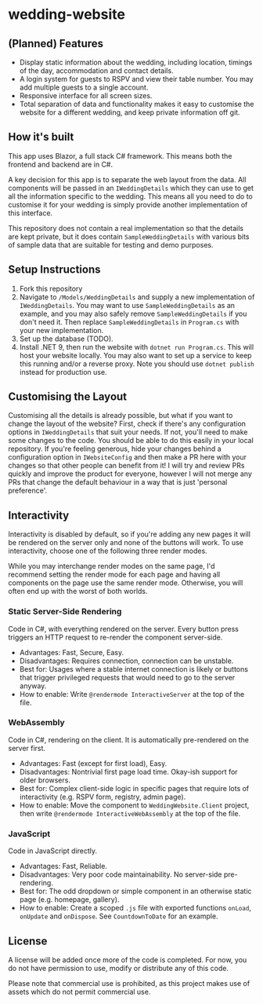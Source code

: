 # wedding-website

## (Planned) Features

- Display static information about the wedding, including location, timings of the day, accommodation and contact details.
- A login system for guests to RSPV and view their table number. You may add multiple guests to a single account.
- Responsive interface for all screen sizes.
- Total separation of data and functionality makes it easy to customise the website for a different wedding, and keep private information off git.

## How it's built
This app uses Blazor, a full stack C# framework. This means both the frontend and backend are in C#.

A key decision for this app is to separate the web layout from the data. All components will be passed in an `IWeddingDetails` which they can use to get all the information specific to the wedding. This means all you need to do to customise it for your wedding is simply provide another implementation of this interface.

This repository does not contain a real implementation so that the details are kept private, but it does contain `SampleWeddingDetails` with various bits of sample data that are suitable for testing and demo purposes.

## Setup Instructions

1. Fork this repository
2. Navigate to `/Models/WeddingDetails` and supply a new implementation of `IWeddingDetails`. You may want to use `SampleWeddingDetails` as an example, and you may also safely remove `SampleWeddingDetails` if you don't need it. Then replace `SampleWeddingDetails` in `Program.cs` with your new implementation.
3. Set up the database (TODO).
4. Install .NET 9, then run the website with `dotnet run Program.cs`. This will host your website locally. You may also want to set up a service to keep this running and/or a reverse proxy. Note you should use `dotnet publish` instead for production use.

## Customising the Layout
Customising all the details is already possible, but what if you want to change the layout of the website? First, check if there's any configuration options in `IWeddingDetails` that suit your needs. If not, you'll need to make some changes to the code. You should be able to do this easily in your local repository. If you're feeling generous, hide your changes behind a configuration option in `IWebsiteConfig` and then make a PR here with your changes so that other people can benefit from it! I will try and review PRs quickly and improve the product for everyone, however I will not merge any PRs that change the default behaviour in a way that is just 'personal preference'.

## Interactivity

Interactivity is disabled by default, so if you're adding any new pages it will be rendered on the server only and none of the buttons will work. To use interactivity, choose one of the following three render modes.

While you may interchange render modes on the same page, I'd recommend setting the render mode for each page and having all components on the page use the same render mode. Otherwise, you will often end up with the worst of both worlds.

### Static Server-Side Rendering

Code in C#, with everything rendered on the server. Every button press triggers an HTTP request to re-render the component server-side.

- Advantages: Fast, Secure, Easy.
- Disadvantages: Requires connection, connection can be unstable.
- Best for: Usages where a stable internet connection is likely or buttons that trigger privileged requests that would need to go to the server anyway.
- How to enable: Write `@rendermode InteractiveServer` at the top of the file.

### WebAssembly

Code in C#, rendering on the client. It is automatically pre-rendered on the server first.

- Advantages: Fast (except for first load), Easy.
- Disadvantages: Nontrivial first page load time. Okay-ish support for older browsers.
- Best for: Complex client-side logic in specific pages that require lots of interactivity (e.g. RSPV form, registry, admin page).
- How to enable: Move the component to `WeddingWebsite.Client` project, then write `@rendermode InteractiveWebAssembly` at the top of the file.

### JavaScript

Code in JavaScript directly.

- Advantages: Fast, Reliable.
- Disadvantages: Very poor code maintainability. No server-side pre-rendering.
- Best for: The odd dropdown or simple component in an otherwise static page (e.g. homepage, gallery).
- How to enable: Create a scoped `.js` file with exported functions `onLoad`, `onUpdate` and `onDispose`. See `CountdownToDate` for an example. 

## License

A license will be added once more of the code is completed. For now, you do not have permission to use, modify or distribute any of this code.

Please note that commercial use is prohibited, as this project makes use of assets which do not permit commercial use.
